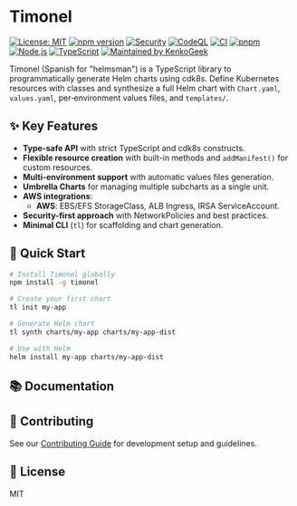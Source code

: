 # Timonel

[![License: MIT][license-badge]][license-url]
[![npm version][npm-badge]][npm-url]
[![Security][security-badge]][security-url]
[![CodeQL][codeql-badge]][codeql-url]
[![CI][ci-badge]][ci-url]
[![pnpm][pnpm-badge]][pnpm-url]
[![Node.js][node-badge]][node-url]
[![TypeScript][ts-badge]][ts-url]
[![Maintained by KenkoGeek][maintained-badge]][maintained-url]

Timonel (Spanish for "helmsman") is a TypeScript library to programmatically generate Helm charts
using cdk8s. Define Kubernetes resources with classes and synthesize a full Helm chart with
`Chart.yaml`, `values.yaml`, per‑environment values files, and `templates/`.

## ✨ Key Features

- **Type-safe API** with strict TypeScript and cdk8s constructs.
- **Flexible resource creation** with built-in methods and `addManifest()` for custom resources.
- **Multi-environment support** with automatic values files generation.
- **Umbrella Charts** for managing multiple subcharts as a single unit.
- **AWS integrations**:
  - **AWS**: EBS/EFS StorageClass, ALB Ingress, IRSA ServiceAccount.
- **Security-first approach** with NetworkPolicies and best practices.
- **Minimal CLI** (`tl`) for scaffolding and chart generation.

## 🚀 Quick Start

```bash
# Install Timonel globally
npm install -g timonel

# Create your first chart
tl init my-app

# Generate Helm chart
tl synth charts/my-app charts/my-app-dist

# Use with Helm
helm install my-app charts/my-app-dist
```

## 📚 Documentation

## 🤝 Contributing

See our [Contributing Guide](https://github.com/KenkoGeek/timonel/wiki/Contributing) for development
setup and guidelines.

## 📄 License

MIT

<!-- Badges -->

[license-badge]: https://img.shields.io/badge/License-MIT-yellow.svg
[license-url]: https://opensource.org/licenses/MIT
[npm-badge]: https://img.shields.io/npm/v/timonel.svg
[npm-url]: https://www.npmjs.com/package/timonel
[security-badge]: https://img.shields.io/badge/Security-Policy-2ea44f?logo=security&logoColor=fff
[security-url]: SECURITY.md
[pnpm-badge]: https://img.shields.io/badge/pm-pnpm-ffd95a?logo=pnpm&logoColor=fff&labelColor=24292e
[pnpm-url]: https://pnpm.io/
[node-badge]: https://img.shields.io/badge/node-%3E%3D20-339933?logo=node.js&logoColor=fff
[node-url]: https://nodejs.org/
[ts-badge]: https://img.shields.io/badge/TypeScript-5.x-3178C6?logo=typescript&logoColor=fff
[ts-url]: https://www.typescriptlang.org/
[maintained-badge]: https://img.shields.io/badge/maintained%20by-KenkoGeek-6C78AF?style=flat
[maintained-url]: https://github.com/kenkogeek/
[ci-badge]: https://github.com/KenkoGeek/timonel/actions/workflows/test.yaml/badge.svg?branch=main
[ci-url]: https://github.com/KenkoGeek/timonel/actions/workflows/teast.yaml
[codeql-badge]: https://github.com/KenkoGeek/timonel/actions/workflows/codeql.yaml/badge.svg
[codeql-url]: https://github.com/KenkoGeek/timonel/actions/workflows/codeql.yaml

